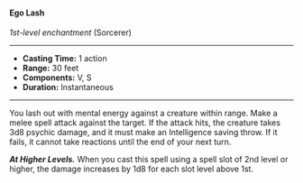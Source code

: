 #### Ego Lash
*1st-level enchantment* (Sorcerer)
___
- **Casting Time:** 1 action
- **Range:** 30 feet
- **Components:** V, S
- **Duration:** Instantaneous
---
You lash out with mental energy against a creature within range. Make a melee spell attack against the target. If the attack hits, the creature takes 3d8 psychic damage, and it must make an Intelligence saving throw. If it fails, it cannot take reactions until the end of your next turn.

***At Higher Levels.***  When you cast this spell using a spell slot of 2nd level or higher, the damage increases by 1d8 for each slot level above 1st.

